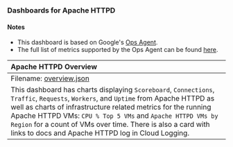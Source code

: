### Dashboards for Apache HTTPD

#### Notes

- This dashboard is based on Google's [Ops Agent](https://cloud.google.com/stackdriver/docs/solutions/agents/ops-agent).
- The full list of metrics supported by the Ops Agent can be found [here](https://cloud.google.com/stackdriver/docs/solutions/agents/ops-agent/third-party/apache#monitored-metrics).

|Apache HTTPD Overview|
|:------------------|
|Filename: [overview.json](overview.json)|
|This dashboard has charts displaying `Scoreboard`, `Connections`, `Traffic`, `Requests`, `Workers`, and `Uptime` from Apache HTTPD as well as charts of infrastructure related metrics for the running Apache HTTPD VMs: `CPU % Top 5 VMs` and `Apache HTTPD VMs by Region` for a count of VMs over time. There is also a card with links to docs and Apache HTTPD log in Cloud Logging.|
